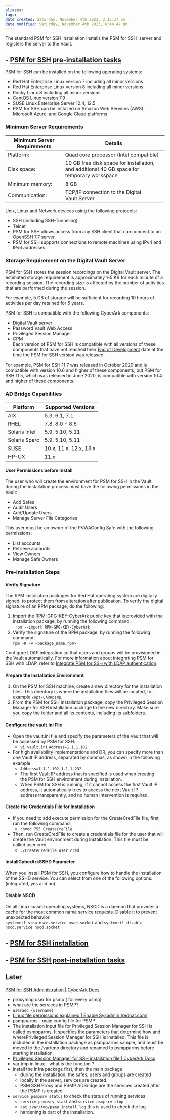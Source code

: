 ```yaml
---
aliases: 
tags: 
date created: Saturday, November 4th 2023, 2:13:17 pm
date modified: Saturday, November 4th 2023, 6:44:47 pm
---
```

The standard PSM for SSH installation installs the PSM for SSH  server and registers the server to the Vault.

## - [PSM for SSH pre-installation tasks](https://docs.cyberark.com/PAS/Latest/en/Content/PAS%20INST/Before-Installing-PSMP.htm)

PSM for SSH can be installed on the following operating systems:

- Red Hat Enterprise Linux version 7 including all minor versions
- Red Hat Enterprise Linux version 8 including all minor versions
- Rocky Linux 8 including all minor versions
- CentOS Linux version 7.9
- SUSE Linux Enterprise Server 12.4, 12.5
- PSM for SSH can be installed on Amazon Web Services (AWS), Microsoft Azure, and Google Cloud platforms

### Minimum Server Requirements

| Minimum Server Requirements  | Details  |
|---|---|
|Platform:|Quad core processor (Intel compatible)|
|Disk space:|10 GB free disk space for installation, and additional 40 GB space for temporary workspace|
|Minimum memory:|8 GB|
|Communication:|TCP/IP connection to the Digital Vault Server|

Unix, Linux and Network devices using the following protocols:

- SSH (including SSH-Tunneling)
- Telnet
- PSM for SSH allows access from any SSH client that can connect to an OpenSSH 7.7 server.
- PSM for SSH supports connections to remote machines using IPv4 and IPv6 addresses.

### Storage Requirement on the Digital Vault Server

PSM for SSH stores the session recordings on the Digital Vault server. The estimated storage requirement is approximately 1-5 KB for each minute of a recording session. The recording size is affected by the number of activities that are performed during the session.

For example, 5 GB of storage will be sufficient for recording 10 hours of activities per day retained for 5 years.

PSM for SSH is compatible with the following CyberArk components:

- Digital Vault server
- Password Vault Web Access
- Privileged Session Manager
- CPM  
Each version of PSM for SSH is compatible with all versions of these components that have not reached their [End of Development](https://docs.cyberark.com/Portal/Legal/en/Content/EndOfLifePolicy.htm#PrivilegedAccessSecurity) date at the time the PSM for SSH version was released.

For example, PSM for SSH 11.7 was released in October 2020 and is compatible with version 10.6 and higher of these components, but PSM for SSH 11.5, which was released in June 2020, is compatible with version 10.4 and higher of these components.

### AD Bridge Capabilities

|Platform|Supported Versions|
|---|---|
|AIX|5.3, 6.1, 7.1|
|RHEL|7.8, 8.0 - 8.6|
|Solaris Intel|5.9, 5.10, 5.11|
|Solaris Sparc|5.9, 5.10, 5.11|
|SUSE|10.x, 11.x, 12.x, 13.x|
|HP-UX|11.x|

#### User Permissions before Install

The user who will create the environment for PSM for SSH in the Vault during the installation process must have the following permissions in the Vault:

- Add Safes
- Audit Users
- Add/Update Users
- Manage Server File Categories

This user must be an owner of the PVWAConfig Safe with the following permissions:

- List accounts
- Retrieve accounts
- View Owners
- Manage Safe Owners

### Pre-installation Steps

#### Verify Signature

The RPM installation packages for Red Hat operating system are digitally signed, to protect them from alteration after publication. To verify the digital signature of an RPM package, do the following:

1. Import the RPM-GPG-KEY-CyberArk public key that is provided with the installation package, by running the following command:  
   ` rpm --import RPM-GPG-KEY-CyberArk`
2. Verify the signature of the RPM package, by running the following command:  
    `rpm -K -v <package_name.rpm>`  

Configure LDAP integration so that users and groups will be provisioned in the Vault automatically. For more information about integrating PSM for SSH with LDAP, refer to [Integrate PSM for SSH with LDAP authentication](https://docs.cyberark.com/PAS/Latest/en/Content/PAS%20INST/Following-Installation-of-PSMP.htm#_Ref407814956).

#### Prepare the Installation Environment

1. On the PSM for SSH machine, create a new directory for the installation files. This directory is where the installation files will be located, for example `/opt/CARKpsmp`.
2. From the PSM for SSH installation package, copy the Privileged Session Manager for SSH installation package to the new directory. Make sure you copy the folder and all its contents, including its subfolders.

#### Configure the vault.ini File

- Open the vault.ini file and specify the parameters of the Vault that will be accessed by PSM for SSH.
	- `vi vault.ini` `Address=1.1.1.102`
- For high availability implementations and DR, you can specify more than one Vault IP address, separated by commas, as shown in the following example
	- `Address=1.1.1.102,1.1.1.232`
	- The first Vault IP address that is specified is used when creating the PSM for SSH environment during installation.
	- When PSM for SSH is running, if it cannot access the first Vault IP address, it automatically tries to access the next Vault IP address transparently, and no human intervention is required.

#### Create the Credentials File for Installation

- If you need to add execute permission for the CreateCredFile file, first run the following command
	- `chmod 755 CreateCreFile`
- Then, run CreateCredFile to create a credentials file for the user that will create the Vault environment during installation. This file must be called user.cred
	- `./CreateCredFile user.cred`

#### **InstallCyberArkSSHD** Parameter

When you install PSM for SSH, you configure how to handle the installation of the SSHD service. You can select from one of the following options: (integrated, yes and no)

#### Disable NSCD

On all Linux-based operating systems, NSCD is a daemon that provides a cache for the most common name service requests. Disable it to prevent unexpected behavior.  
`systemctl stop nscd.service nscd.socket` and `systemctl disable nscd.service nscd.socket`

## - [PSM for SSH installation](https://docs.cyberark.com/PAS/Latest/en/Content/PAS%20INST/Installing-the-PSMP.htm)

## - [PSM for SSH post-installation tasks](https://docs.cyberark.com/PAS/Latest/en/Content/PAS%20INST/Following-Installation-of-PSMP.htm)

## Later

[PSM for SSH Administration | CyberArk Docs](https://docs.cyberark.com/PAS/Latest/en/Content/PASIMP/Administrating-the-PSMP.htm)  
- proxymng user for psmp ( for every psmp)
- what are the services in PSMP?
- `useradd {username}`
- [Linux file permissions explained | Enable Sysadmin (redhat.com)](https://www.redhat.com/sysadmin/linux-file-permissions-explained)
- psmpparms - main config file for PSMP
- The installation input file for Privileged Session Manager for SSH is called psmpparms. It specifies the parameters that determine how and wherePrivileged Session Manager for SSH is installed. This file is included in the installation package as psmpparms.sample, and must be moved to the /var/tmp directory and renamed to psmpparms before starting installation.
- [Privileged Session Manager for SSH installation file | CyberArk Docs](https://docs.cyberark.com/PAS/12.6/en/Content/PASREF/PSMP%20Installation%20File.htm)
- var tmp in linux - what is the function ?
- install the infra package first, then the main package
	- during the installation, the safes, users and groups are created
	- locally in the server, services are created.
	- PSM SSH Proxy and PSMP ADBridge are the services created after the PSMP is created
- `service psmpsrv status` to check the status of running services
	- `service psmpsrv start` and `service psmpsrv stop`
	- `cat /var/tmp/psmp_install.log` this is used to check the log
	- hardening is part of the installation. 